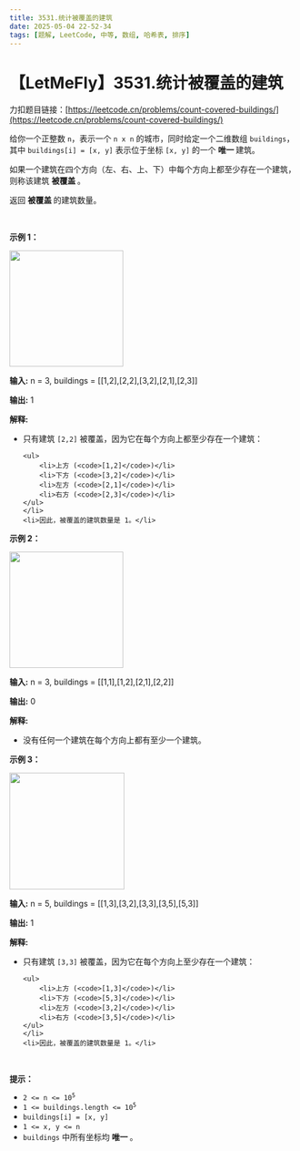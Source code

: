 ```yaml
---
title: 3531.统计被覆盖的建筑
date: 2025-05-04 22-52-34
tags: [题解, LeetCode, 中等, 数组, 哈希表, 排序]
---
```


# 【LetMeFly】3531.统计被覆盖的建筑

力扣题目链接：[https://leetcode.cn/problems/count-covered-buildings/](https://leetcode.cn/problems/count-covered-buildings/)

<p>给你一个正整数 <code>n</code>，表示一个 <code>n x n</code> 的城市，同时给定一个二维数组 <code>buildings</code>，其中 <code>buildings[i] = [x, y]</code> 表示位于坐标 <code>[x, y]</code> 的一个&nbsp;<strong>唯一&nbsp;</strong>建筑。</p>

<p>如果一个建筑在四个方向（左、右、上、下）中每个方向上都至少存在一个建筑，则称该建筑&nbsp;<strong>被覆盖&nbsp;</strong>。</p>

<p>返回&nbsp;<strong>被覆盖&nbsp;</strong>的建筑数量。</p>

<p>&nbsp;</p>

<p><strong class="example">示例 1：</strong></p>

<p><img src="https://pic.leetcode.cn/1745660407-qtNUjI-telegram-cloud-photo-size-5-6212982906394101085-m.jpg" style="width: 200px; height: 204px;" /></p>

<div class="example-block">
<p><strong>输入:</strong> <span class="example-io">n = 3, buildings = [[1,2],[2,2],[3,2],[2,1],[2,3]]</span></p>

<p><strong>输出:</strong> <span class="example-io">1</span></p>

<p><strong>解释:</strong></p>

<ul>
	<li>只有建筑 <code>[2,2]</code> 被覆盖，因为它在每个方向上都至少存在一个建筑：

	<ul>
		<li>上方 (<code>[1,2]</code>)</li>
		<li>下方 (<code>[3,2]</code>)</li>
		<li>左方 (<code>[2,1]</code>)</li>
		<li>右方 (<code>[2,3]</code>)</li>
	</ul>
	</li>
	<li>因此，被覆盖的建筑数量是 1。</li>
</ul>
</div>

<p><strong class="example">示例 2：</strong></p>

<p><img src="https://pic.leetcode.cn/1745660407-tUMUKl-telegram-cloud-photo-size-5-6212982906394101086-m.jpg" style="width: 200px; height: 204px;" /></p>

<div class="example-block">
<p><strong>输入:</strong> <span class="example-io">n = 3, buildings = [[1,1],[1,2],[2,1],[2,2]]</span></p>

<p><strong>输出:</strong> <span class="example-io">0</span></p>

<p><strong>解释:</strong></p>

<ul>
	<li>没有任何一个建筑在每个方向上都有至少一个建筑。</li>
</ul>
</div>

<p><strong class="example">示例 3：</strong></p>

<p><img src="https://pic.leetcode.cn/1745660407-bQIwBX-telegram-cloud-photo-size-5-6248862251436067566-x.jpg" style="width: 202px; height: 205px;" /></p>

<div class="example-block">
<p><strong>输入:</strong> <span class="example-io">n = 5, buildings = [[1,3],[3,2],[3,3],[3,5],[5,3]]</span></p>

<p><strong>输出:</strong> <span class="example-io">1</span></p>

<p><strong>解释:</strong></p>

<ul>
	<li>只有建筑 <code>[3,3]</code> 被覆盖，因为它在每个方向上至少存在一个建筑：

	<ul>
		<li>上方 (<code>[1,3]</code>)</li>
		<li>下方 (<code>[5,3]</code>)</li>
		<li>左方 (<code>[3,2]</code>)</li>
		<li>右方 (<code>[3,5]</code>)</li>
	</ul>
	</li>
	<li>因此，被覆盖的建筑数量是 1。</li>
</ul>
</div>

<p>&nbsp;</p>

<p><strong>提示：</strong></p>

<ul>
	<li><code>2 &lt;= n &lt;= 10<sup>5</sup></code></li>
	<li><code>1 &lt;= buildings.length &lt;= 10<sup>5</sup></code></li>
	<li><code>buildings[i] = [x, y]</code></li>
	<li><code>1 &lt;= x, y &lt;= n</code></li>
	<li><code>buildings</code> 中所有坐标均&nbsp;<strong>唯一&nbsp;</strong>。</li>
</ul>


    